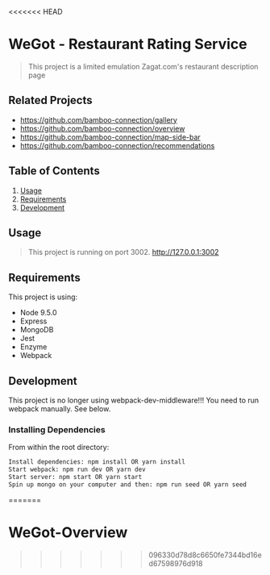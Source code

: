 <<<<<<< HEAD
# WeGot - Restaurant Rating Service

> This project is a limited emulation Zagat.com's restaurant description page

## Related Projects

  - https://github.com/bamboo-connection/gallery
  - https://github.com/bamboo-connection/overview
  - https://github.com/bamboo-connection/map-side-bar
  - https://github.com/bamboo-connection/recommendations

## Table of Contents

1. [Usage](#Usage)
1. [Requirements](#requirements)
1. [Development](#development)

## Usage

> This project is running on port 3002.
> http://127.0.0.1:3002

## Requirements

This project is using:
- Node 9.5.0
- Express
- MongoDB
- Jest
- Enzyme
- Webpack

## Development

This project is no longer using webpack-dev-middleware!!! You need to run webpack manually. See below.

### Installing Dependencies

From within the root directory:
```sh
Install dependencies: npm install OR yarn install
Start webpack: npm run dev OR yarn dev
Start server: npm start OR yarn start
Spin up mongo on your computer and then: npm run seed OR yarn seed
```


=======
# WeGot-Overview
>>>>>>> 096330d78d8c6650fe7344bd16ed67598976d918
